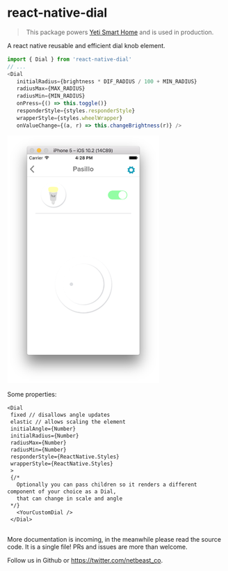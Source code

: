 # react-native-dial
> This package powers [Yeti Smart Home](https://getyeti.co) and is used in production.

A react native reusable and efficient dial knob element.

```javascript
import { Dial } from 'react-native-dial'
// ...
<Dial 
   initialRadius={brightness * DIF_RADIUS / 100 + MIN_RADIUS}
   radiusMax={MAX_RADIUS}
   radiusMin={MIN_RADIUS}
   onPress={() => this.toggle()}
   responderStyle={styles.responderStyle}
   wrapperStyle={styles.wheelWrapper}
   onValueChange={(a, r) => this.changeBrightness(r)} />
```

<img alt="demo screenshot" src="Screen Shot 2017-01-04 at 16.28.38.png" width="350" />


Some properties:
```
<Dial
 fixed // disallows angle updates
 elastic // allows scaling the element
 initialAngle={Number}
 initialRadius={Number}
 radiusMax={Number}
 radiusMin={Number}
 responderStyle={ReactNative.Styles}
 wrapperStyle={ReactNative.Styles}
 >
 {/* 
   Optionally you can pass children so it renders a different component of your choice as a Dial,
   that can change in scale and angle
 */}
   <YourCustomDial />
 </Dial>
 
```

More documentation is incoming, in the meanwhile please read the source code. It is a single file!
PRs and issues are more than welcome.

Follow us in Github or https://twitter.com/netbeast_co.

